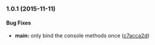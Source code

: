 ### 1.0.1 (2015-11-11)


#### Bug Fixes

* **main:** only bind the console methods once ([c7acca2d](http://github.com/bloglovin/node-bunyan-duckling/commit/c7acca2d600e490029055381f8c612891fdecc42))

